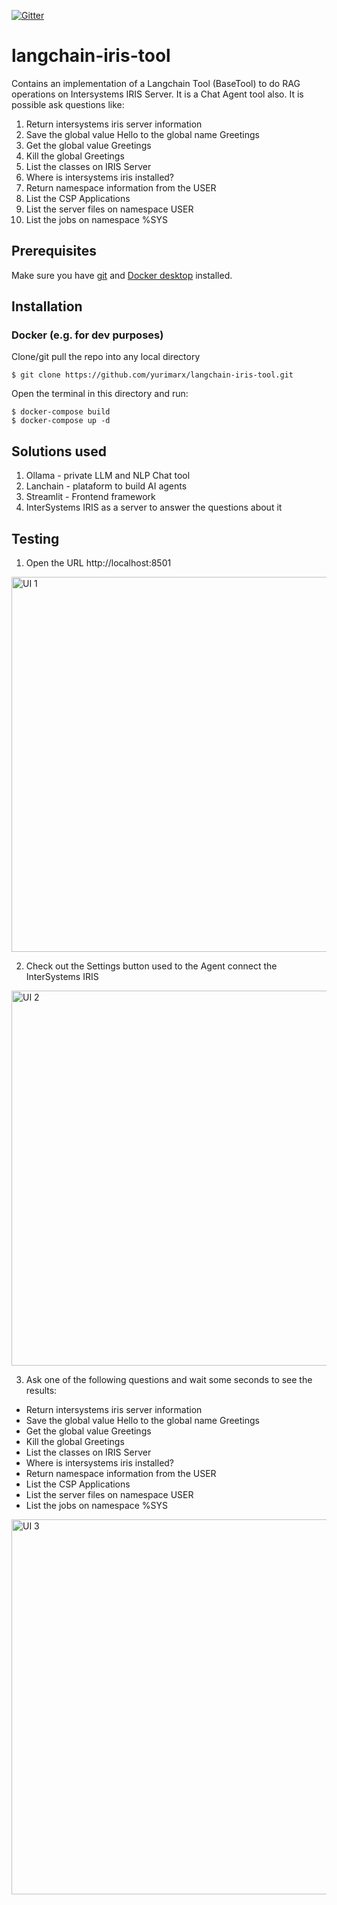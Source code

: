  [![Gitter](https://img.shields.io/badge/Available%20on-Intersystems%20Open%20Exchange-00b2a9.svg)](https://openexchange.intersystems.com/package/langchain-iris-tool)
 
# langchain-iris-tool
Contains an implementation of a Langchain Tool (BaseTool) to do RAG operations on Intersystems IRIS Server. 
It is a Chat Agent tool also. It is possible ask questions like:

1. Return intersystems iris server information
2. Save the global value Hello to the global name Greetings
3. Get the global value Greetings
4. Kill the global Greetings
5. List the classes on IRIS Server
6. Where is intersystems iris installed?
7. Return namespace information from the USER
8. List the CSP Applications
9. List the server files on namespace USER
10. List the jobs on namespace %SYS

## Prerequisites
Make sure you have [git](https://git-scm.com/book/en/v2/Getting-Started-Installing-Git) and [Docker desktop](https://www.docker.com/products/docker-desktop) installed.

## Installation

### Docker (e.g. for dev purposes)

Clone/git pull the repo into any local directory

```
$ git clone https://github.com/yurimarx/langchain-iris-tool.git
```

Open the terminal in this directory and run:

```
$ docker-compose build
$ docker-compose up -d
```

## Solutions used

1. Ollama - private LLM and NLP Chat tool
2. Lanchain - plataform to build AI agents
3. Streamlit - Frontend framework
4. InterSystems IRIS as a server to answer the questions about it

## Testing

1. Open the URL http://localhost:8501
<img width="600" alt="UI 1" src="https://github.com/yurimarx/langchain-iris-tool/blob/defa15664fe741933f98e4bddb572549097d2793/images/ui-1.png">

2. Check out the Settings button used to the Agent connect the InterSystems IRIS
<img width="600" alt="UI 2" src="https://github.com/yurimarx/langchain-iris-tool/blob/3fc992075ebe0fcd30741014be7187f57321a4c0/images/ui-2.png">

3. Ask one of the following questions and wait some seconds to see the results:

* Return intersystems iris server information
* Save the global value Hello to the global name Greetings
* Get the global value Greetings
* Kill the global Greetings
* List the classes on IRIS Server
* Where is intersystems iris installed?
* Return namespace information from the USER
* List the CSP Applications
* List the server files on namespace USER
* List the jobs on namespace %SYS

<img width="600" alt="UI 3" src="https://github.com/yurimarx/langchain-iris-tool/blob/3fc992075ebe0fcd30741014be7187f57321a4c0/images/ui-3.png">